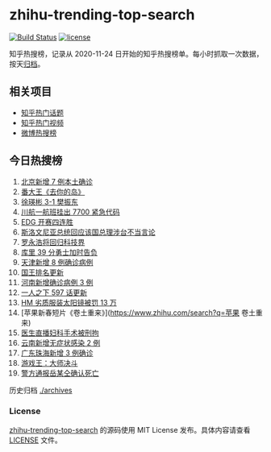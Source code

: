 # zhihu-trending-top-search

[![Build Status](https://github.com/justjavac/zhihu-trending-top-search/workflows/ci/badge.svg?branch=main)](https://github.com/justjavac/zhihu-trending-top-search/actions)
[![license](https://img.shields.io/github/license/justjavac/zhihu-trending-top-search)](https://github.com/justjavac/zhihu-trending-top-search/blob/main/LICENSE)

知乎热搜榜，记录从 2020-11-24 日开始的知乎热搜榜单。每小时抓取一次数据，按天[归档](./archives)。

## 相关项目

- [知乎热门话题](https://github.com/justjavac/zhihu-trending-hot-questions)
- [知乎热门视频](https://github.com/justjavac/zhihu-trending-hot-video)
- [微博热搜榜](https://github.com/justjavac/weibo-trending-hot-search)

## 今日热搜榜

<!-- BEGIN -->
<!-- 最后更新时间 Sun Jan 23 2022 08:46:56 GMT+0800 (China Standard Time) -->

1. [北京新增 7 例本土确诊](https://www.zhihu.com/search?q=北京疫情)
1. [番大王《去你的岛》](https://www.zhihu.com/search?q=去你的岛)
1. [徐瑛彬 3-1 樊振东](https://www.zhihu.com/search?q=樊振东)
1. [川航一航班挂出 7700 紧急代码](https://www.zhihu.com/search?q=川航航班紧急代码)
1. [EDG 开赛四连胜](https://www.zhihu.com/search?q=edg)
1. [斯洛文尼亚总统回应该国总理涉台不当言论](https://www.zhihu.com/search?q=斯洛文尼亚)
1. [罗永浩将回归科技界](https://www.zhihu.com/search?q=罗永浩回归)
1. [库里 39 分勇士加时告负](https://www.zhihu.com/search?q=勇士)
1. [天津新增 8 例确诊病例](https://www.zhihu.com/search?q=天津疫情)
1. [国王排名更新](https://www.zhihu.com/search?q=国王排名)
1. [河南新增确诊病例 3 例](https://www.zhihu.com/search?q=河南疫情)
1. [一人之下 597 话更新](https://www.zhihu.com/search?q=一人之下)
1. [HM 劣质服装太阳镜被罚 13 万](https://www.zhihu.com/search?q=HM被罚)
1. [苹果新春短片《卷土重来》](https://www.zhihu.com/search?q=苹果 卷土重来)
1. [医生直播妇科手术被刑拘](https://www.zhihu.com/search?q=医生直播妇科手术)
1. [云南新增无症状感染 2 例](https://www.zhihu.com/search?q=云南疫情)
1. [广东珠海新增 3 例确诊](https://www.zhihu.com/search?q=广东疫情)
1. [游戏王：大师决斗](https://www.zhihu.com/search?q=游戏王)
1. [警方通报岳某仝确认死亡](https://www.zhihu.com/search?q=警方通报打工寻子)

<!-- END -->

历史归档 [./archives](./archives)

### License

[zhihu-trending-top-search](https://github.com/justjavac/zhihu-trending-top-search)
的源码使用 MIT License 发布。具体内容请查看 [LICENSE](./LICENSE) 文件。
